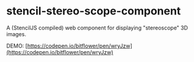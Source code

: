 # stencil-stereo-scope-component
A (StencilJS compiled) web component for displaying "stereoscope" 3D images.

DEMO: [https://codepen.io/bitflower/pen/wryJzw](https://codepen.io/bitflower/pen/wryJzw)
